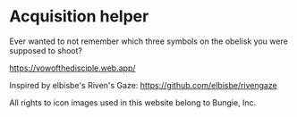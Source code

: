 # Acquisition helper
Ever wanted to not remember which three symbols on the obelisk you were supposed to shoot? 

https://vowofthedisciple.web.app/

Inspired by elbisbe's Riven's Gaze: https://github.com/elbisbe/rivengaze

All rights to icon images used in this website belong to Bungie, Inc.
